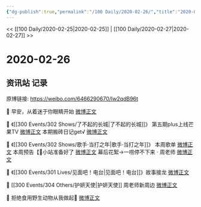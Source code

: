 ```yaml
---
{"dg-publish":true,"permalink":"/100 Daily/2020-02-26/","title":"2020-02-26","created":"2023-04-03T11:34:48.515+08:00","updated":"2023-04-03T11:35:27.684+08:00"}
---
```



<< [[100 Daily/2020-02-25\|2020-02-25]] | [[100 Daily/2020-02-27\|2020-02-27]] >>

# 2020-02-26

## 资讯站 记录

原博链接: https://weibo.com/6466290670/Iw2qdB96t

🌅 早安，从着迷于你眼睛开始
[微博正文](https://m.weibo.cn/6466290670/4476137944317264)

🌌 《[[300 Events/302 Shows/了不起的长城\|了不起的长城]]》
第五期plus上线芒果TV
[微博正文](https://m.weibo.cn/6466290670/4476204436682753)
本期搬砖日记get√
[微博正文](https://m.weibo.cn/6466290670/4476218827301635)

🎼 《[[300 Events/302 Shows/歌手·当打之年\|歌手·当打之年]]》
本周歌单
[微博正文](https://m.weibo.cn/6466290670/4476220164883239)
本周预告【🙋小站准备好了
[微博正文](https://m.weibo.cn/6466290670/4476341422747098)
幕后花絮→一唠停不下来 · 周老师
[微博正文](https://m.weibo.cn/6466290670/4476326092020011)

🐲 《[[300 Events/301 Lives/见面吧！电台\|见面吧！电台]]》故事接龙
[微博正文](https://m.weibo.cn/6466290670/4476229782242694)

🙌 [[300 Events/304 Others/护妍天使\|护妍天使]] 周老师新周边
[微博正文](https://m.weibo.cn/6466290670/4476288892594510)

🚫 拒绝食用野生动物从我做起💪
[微博正文](https://m.weibo.cn/6466290670/4476302553509781)
